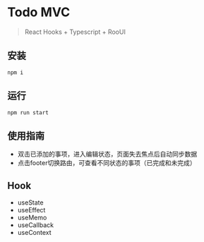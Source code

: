 # Todo MVC

> React Hooks + Typescript + RooUI

## 安装

`npm i`

## 运行 

`npm run start`

## 使用指南

- 双击已添加的事项，进入编辑状态，页面失去焦点后自动同步数据
- 点击footer切换路由，可查看不同状态的事项（已完成和未完成）

## Hook

- useState
- useEffect
- useMemo
- useCallback
- useContext
